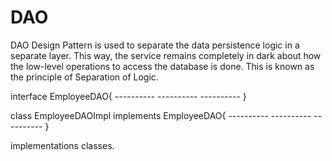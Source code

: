 # DAO
DAO Design Pattern is used to separate the data persistence logic in a separate layer. This way, the service remains completely in dark about how the low-level operations to access the database is done. This is known as the principle of Separation of Logic.

interface EmployeeDAO{
    ----------
    ----------
    ----------
}

class EmployeeDAOImpl implements EmployeeDAO{
    ----------
    ----------
    ----------
}

implementations classes.